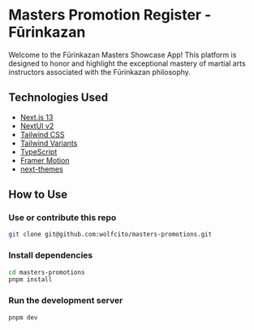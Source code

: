 # Masters Promotion Register - Fūrinkazan

Welcome to the Fūrinkazan Masters Showcase App! This platform is designed to honor and highlight the exceptional mastery of martial arts instructors associated with the Fūrinkazan philosophy.

## Technologies Used

- [Next.js 13](https://nextjs.org/docs/getting-started)
- [NextUI v2](https://nextui.org/)
- [Tailwind CSS](https://tailwindcss.com/)
- [Tailwind Variants](https://tailwind-variants.org)
- [TypeScript](https://www.typescriptlang.org/)
- [Framer Motion](https://www.framer.com/motion/)
- [next-themes](https://github.com/pacocoursey/next-themes)

## How to Use

### Use or contribute this repo

```bash
git clone git@github.com:wolfcito/masters-promotions.git
```

### Install dependencies

```bash
cd masters-promotions
pnpm install
```

### Run the development server

```bash
pnpm dev
```
